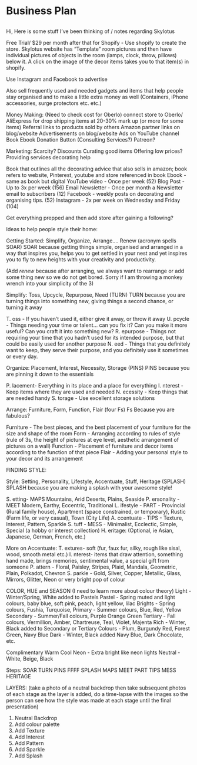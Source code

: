 # Business Plan
## 


Hi, Here is some stuff I’ve been thinking of / notes regarding Skylotus

Free Trial/ $29 per month after that for
Shopify - Use shopify to create the store. Skylotus website has “Template” room pictures and then have individual pictures of objects in the room (lamps, clock, throw, pillows) below it. A click on the image of the decor items takes you to that item(s) in shopify.

Use Instagram and Facebook to advertise

Also sell frequently used and needed gadgets and items that help people stay organised and to make a little extra money as well (Containers, iPhone accessories, surge protectors etc. etc.)

Money Making:
(Need to check cost for Oberlo) connect store to Oberlo/ AliExpress for drop shipping items at 20-30% mark up (or more for some items)
Referral links to products sold by others
Amazon partner links on blog/website
Advertisements on blog/website
Ads on YouTube channel
Book
Ebook
Donation Button
(Consulting Services?)
Patreon?

Marketing:
Scarcity?
Discounts
Curating good items
Offering low prices?
Providing services decorating help

Book that outlines all the decorating advice that also sells in amazon; book refers to website, Pinterest, youtube and store referenced in book
Ebook - same as book but digital
YouTube video - Once per week (52)
Blog Post - Up to 3x per week (156)
Email Newsletter - Once per month a Newsletter email to subscribers (12)
Facebook - weekly posts on decorating and organising tips. (52)
Instagram - 2x per week on Wednesday and Friday (104)

Get everything prepped and then add store after gaining a following?

Ideas to help people style their home:

Getting Started: Simplify, Organize, Arrange.... Renew (acronym spells SOAR)
SOAR because getting things simple, organised and arranged in a way that inspires you, helps you to get settled in your nest and yet inspires you to fly to new heights with your creativity and productivity.

 (Add *renew* because after arranging, we always want to rearrange or add some thing new so we do not get bored. Sorry if I am throwing a monkey wrench into your simplicity of the 3)

Simplify: Toss, Upcycle, Repurpose, Need (TURN)
TURN because you are turning things into something new, giving things a second chance, or turning it away

T. oss - If you haven’t used it, either give it away, or throw it away
U. pcycle - Things needing your time or talent... can you fix it? Can you make it more useful? Can you craft it into something new?
R. epurpose - Things not requiring your time that you hadn’t used for its intended purpose, but that could be easily used for another purpose
N. eed - Things that you definitely want to keep, they serve their purpose, and you definitely use it sometimes or every day.

Organize: Placement, Interest, Necessity, Storage (PINS)
PINS because you are pinning it down to the essentials

P. lacement- Everything in its place and a place for everything
I. nterest - Keep items where they are used and needed
N. ecessity - Keep things that are needed handy
S. torage - Use excellent storage solutions

Arrange: Furniture, Form, Function, Flair (four Fs) 
Fs Because you are fabulous?

Furniture - The best pieces, and the best placement of your furniture for the size and shape of the room
Form - Arranging according to rules of style (rule of 3s, the height of pictures at eye level, aesthetic arrangement of pictures on a wall)
Function - Placement of furniture and decor items according to the function of that piece
Flair - Adding your personal style to your decor and its arrangement

FINDING STYLE:

Style: Setting, Personality, Lifestyle, Accentuate, Stuff, Heritage (SPLASH)
SPLASH because you are making a splash with your awesome style!

S. etting- MAPS Mountains, Arid Deserts, Plains, Seaside
P. ersonality - MEET Modern, Earthy, Eccentric, Traditional
L. ifestyle - PART - Provincial (Rural family house), Apartment (space constrained, or temporary), Rustic (Farm life, or very casual), Town (City Life)
A. ccentuate - TIPS - Texture, Interest, Pattern, Sparkle 
S. tuff - MESS - Minimalist, Ecclectic, Simple, Special (a hobby or interest collection)
H. eritage: (Optional, ie Asian, Japanese, German, French, etc.)

More on Accentuate:
T. extures- soft (fur, faux fur, silky, rough like sisal, wood, smooth metal etc.)
I. nterest- items that draw attention, something hand made, brings memories, sentimental value, a special gift from someone
P. attern - Floral, Paisley, Stripes, Plaid, Mandala, Geometric, Plain, Polkadot, Chevron
S. parkle - Gold, Silver, Copper, Metallic, Glass, Mirrors, Glitter, Neon or very bright pop of colour

COLOR, HUE and SEASON (I need to learn more about colour theory)
Light - Winter/Spring, White added to Pastels 
Pastel - Spring muted and light colours, baby blue, soft pink, peach, light yellow, lilac
Brights - Spring colours, Fushia, Turquoise, 
Primary - Summer colours, Blue, Red, Yellow
Secondary - Summer/Fall colours, Purple Orange Green
Tertiary - Fall colours, Vermillion, Amber, Chartreuse, Teal, Violet, Majenta
Rich - Winter, Black added to Secondary or Tertiary Colours - Plum, Burgundy Red, Forest Green, Navy Blue
Dark - Winter, Black added Navy Blue, Dark Chocolate, etc.

Complimentary
Warm
Cool
Neon - Extra bright like neon lights
Neutral - White, Beige, Black

Steps:
SOAR
TURN
PINS
FFFF
SPLASH
MAPS
MEET
PART
TIPS
MESS
HERITAGE

LAYERS: (take a photo of a neutral backdrop then take subsequent photos of each stage as the layer is added, do a time-lapse with the images so the person can see how the style was made at each stage until the final presentation)
1. Neutral Backdrop
2. Add colour palette
3. Add Texture
4. Add Interest
5. Add Pattern
6. Add Sparkle
7. Add Splash


